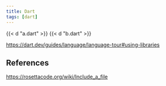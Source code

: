 ```yaml
---
title: Dart
tags: [dart]
---
```


{{< d "a.dart" >}}
{{< d "b.dart" >}}

<https://dart.dev/guides/language/language-tour#using-libraries>

## References

<https://rosettacode.org/wiki/Include_a_file>
